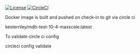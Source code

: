 

[![License](https://img.shields.io/badge/License-Apache%202.0-blue.svg)](https://opensource.org/licenses/Apache-2.0)
[![CircleCI](https://circleci.com/gh/kesterriley/mariadb-server-dockerfile.svg?style=shield)](https://circleci.com/gh/kesterriley/mariadb-server-dockerfile)



Docker image is built and pushed on check-in to git via circle ci

 kesterriley/mdb-test-10-4-maxscale:latest




To validate circle ci config

circleci config validate
